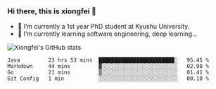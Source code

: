 ### Hi there, this is xiongfei 👋


- 🔭 I’m currently a 1st year PhD student at Kyushu University.
- 🌱 I’m currently learning software engineering, deep learning...

<!--
**Toma62299781/Toma62299781** is a ✨ _special_ ✨ repository because its `README.md` (this file) appears on your GitHub profile.
Here are some ideas to get you started:
-->

![Xiongfei's GitHub stats](https://github-readme-stats.vercel.app/api?username=Toma62299781)

<!--START_SECTION:waka-->
```text
Java         23 hrs 53 mins  ████████████████████████░   95.45 % 
Markdown     44 mins         ▓░░░░░░░░░░░░░░░░░░░░░░░░   02.98 % 
Go           21 mins         ▒░░░░░░░░░░░░░░░░░░░░░░░░   01.41 % 
Git Config   1 min           ░░░░░░░░░░░░░░░░░░░░░░░░░   00.10 % 
```
<!--END_SECTION:waka-->

